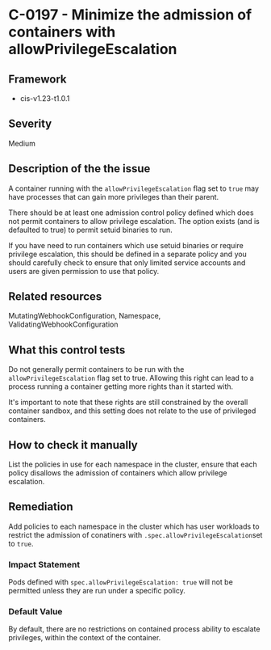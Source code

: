 # C-0197 - Minimize the admission of containers with allowPrivilegeEscalation

## Framework
* cis-v1.23-t1.0.1
 
## Severity
Medium

## Description of the the issue
A container running with the `allowPrivilegeEscalation` flag set to `true` may have processes that can gain more privileges than their parent.

 There should be at least one admission control policy defined which does not permit containers to allow privilege escalation. The option exists (and is defaulted to true) to permit setuid binaries to run.

 If you have need to run containers which use setuid binaries or require privilege escalation, this should be defined in a separate policy and you should carefully check to ensure that only limited service accounts and users are given permission to use that policy.
 
## Related resources
MutatingWebhookConfiguration, Namespace, ValidatingWebhookConfiguration
 
## What this control tests 
Do not generally permit containers to be run with the `allowPrivilegeEscalation` flag set to true. Allowing this right can lead to a process running a container getting more rights than it started with.

 It's important to note that these rights are still constrained by the overall container sandbox, and this setting does not relate to the use of privileged containers.
 
## How to check it manually 
List the policies in use for each namespace in the cluster, ensure that each policy disallows the admission of containers which allow privilege escalation.
 
## Remediation
Add policies to each namespace in the cluster which has user workloads to restrict the admission of conatiners with `.spec.allowPrivilegeEscalation`set to `true`.
 
### Impact Statement
Pods defined with `spec.allowPrivilegeEscalation: true` will not be permitted unless they are run under a specific policy.
 
### Default Value
By default, there are no restrictions on contained process ability to escalate privileges, within the context of the container.
 

